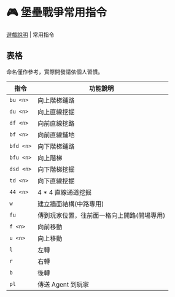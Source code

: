 # 🎮 堡壘戰爭常用指令

[遊戲說明](https://github.com/YC815/fortress-war_mcbe) | 常用指令

## 表格
命名僅作參考，實際開發請依個人習慣。

| 指令       | 功能說明             |
|------------|----------------------|
| `bu <n>`  | 向上階梯鋪路         |
| `du <n>`   | 向上直線挖掘         |
| `df <n>`   | 向前直線挖路         |
| `bf <n>`   | 向前直線鋪地             |
| `bfd <n>`  | 向下階梯鋪路 |
| `bfu <n>`  | 向上階梯             |
| `dsd <n>`  | 向下階梯挖掘         |
| `td <n>`   | 向下直線挖掘             |
| `44 <n>`   | 4 * 4 直線通道挖掘           |
| `w`        | 建立牆面結構(中路專用)         |
| `fu`       | 傳到玩家位置，往前面一格向上開路(開場專用)         |
| `f <n>`    | 向前移動             |
| `u <n>`    | 向上移動             |
| `l`        | 左轉                 |
| `r`        | 右轉                 |
| `b`        | 後轉                 |
| `pl`       | 傳送 Agent 到玩家     |
